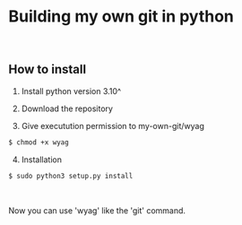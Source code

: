 # Building my own git in python
<br />

## How to install

1. Install python version 3.10^

2. Download the repository

3. Give executution permission to my-own-git/wyag

```bash
$ chmod +x wyag
```

4. Installation

```bash
$ sudo python3 setup.py install
```

<br />

Now you can use 'wyag' like the 'git' command.
